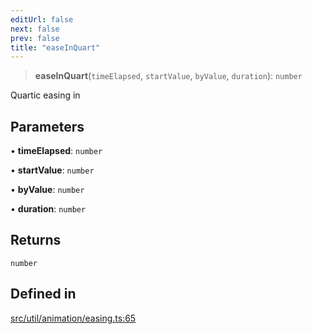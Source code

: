 ```yaml
---
editUrl: false
next: false
prev: false
title: "easeInQuart"
---
```


> **easeInQuart**(`timeElapsed`, `startValue`, `byValue`, `duration`): `number`

Quartic easing in

## Parameters

• **timeElapsed**: `number`

• **startValue**: `number`

• **byValue**: `number`

• **duration**: `number`

## Returns

`number`

## Defined in

[src/util/animation/easing.ts:65](https://github.com/fabricjs/fabric.js/blob/v6.0.0-rc4/src/util/animation/easing.ts#L65)

